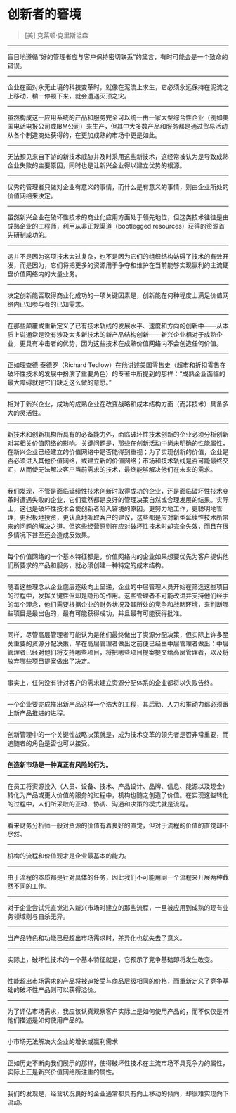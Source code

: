 # 创新者的窘境

> [美] 克莱顿·克里斯坦森

---

盲目地遵循“好的管理者应与客户保持密切联系”的箴言，有时可能会是一个致命的错误。

---

企业在面对永无止境的科技变革时，就像在泥流上求生，它必须永远保持在泥流之上移动，稍一停顿下来，就会遭遇灭顶之灾。

---

虽然构成这一应用系统的产品和服务完全可以统一由一家大型综合性企业（例如美国电话电报公司或IBM公司）来生产，但其中大多数产品和服务都是通过贸易活动从各个制造商处获得的，在更加成熟的市场中更是如此。

---

无法预见来自下游的新技术威胁并及时采用这些新技术，这经常被认为是导致成熟企业失败的主要原因，同时也是让新兴企业得以建立优势的根源。

---

优秀的管理者只做对企业有意义的事情，而什么是有意义的事情，则由企业所处的价值网络来决定。

---

虽然新兴企业在破坏性技术的商业化应用方面处于领先地位，但这类技术往往是由成熟企业的工程师，利用从非正规渠道（bootlegged resources）获得的资源首先研制成功的。

---

这并不是因为这项技术太过复杂，也不是因为它们的组织结构妨碍了技术的有效开发，而是因为，它们将把更多的资源用于争夺和维护在当前能够实现赢利的主流硬盘价值网络内的大量业务。

---

决定创新能否取得商业化成功的一项关键因素是，创新能在何种程度上满足价值网络内已知参与者的已知需求。

---

在那些颠覆或重新定义了已有技术轨线的发展水平、速度和方向的创新中——从本质上说通常是没有涉及太多新技术的新产品结构创新——新兴企业相对于成熟企业，更具有冲击者的优势，因为这些技术在成熟价值网络内不会创造任何价值。

---

正如理查德·泰德罗（Richard Tedlow）在他讲述美国零售史（超市和折扣零售在破坏性技术的发展中扮演了重要角色）的专著中所提到的那样：“成熟企业面临的最大障碍就是它们缺乏这么做的意愿。”

---

相对于新兴企业，成功的成熟企业在改变战略和成本结构方面（而非技术）具备多大的灵活性。

---

新技术和创新机构所具有的必备能力外，面临破坏性技术创新的企业必须分析创新对其相关价值网络的影响。关键问题是，那些在创新活动中尚未明确的性能属性，在新兴企业已经建立的价值网络中是否能得到重视；为了实现创新的价值，企业是否必须进入其他价值网络，或建立新的价值网络；市场和技术轨线是否可能最终交汇，从而使无法解决客户当前需求的技术，最终能够解决他们在未来的需求。

---

我们发现，不管是面临延续性技术创新时取得成功的企业，还是面临破坏性技术变革时遭遇失败的企业，它们竟然都是良好的管理决策自然或合理发展的结果。实际上，这也是破坏性技术会使创新者陷入窘境的原因。更努力地工作，更聪明地管理，更积极地投资，更认真地听取客户的建议，这些都是应对新型延续性技术所带来的问题的解决之道。但这些经营原则在应对破坏性技术时却完全失效，而且在很多情况下甚至还会造成反效果。

---

每个价值网络的一个基本特征都是，价值网络内的企业如果想要优先为客户提供他们所要求的产品和服务，就必须创建一种特定的成本结构。

---

随着这些理念从企业底层逐级向上呈递，企业的中层管理人员开始在筛选这些项目的过程中，发挥关键性但却是隐形的作用。这些管理者不可能改进并支持他们经手的每个理念，他们需要根据企业的财务状况及其所处的竞争和战略环境，来判断哪些项目是最出色的，最有可能获得成功，并且最有可能获得批准。

---

同样，尽管高层管理者可能认为是他们最终做出了资源分配决策，但实际上许多至关重要的资源分配决策，早在高层管理者做出之前便已经由中层管理者做出：中层管理者已经对他们将支持哪些项目，将把哪些项目提案提交给高层管理者，以及将放弃哪些项目提案做出了决定。

---

事实上，任何没有针对客户的需求建立资源分配体系的企业都将以失败告终。

---

一个企业要完成推出新产品这样一个浩大的工程，其后勤、人力和推动力都必须跟上新产品推进的进程。

---

创新管理中的一个关键性战略决策就是，成为技术变革的领先者是否非常重要，而追随者的角色是否也可以接受。

---

**创造新市场是一种真正有风险的行为。**

---

在员工将资源投入（人员、设备、技术、产品设计、品牌、信息、能源以及现金）转化为产品或更大价值的服务的过程中，机构也随之创造了价值。在实现这些转化的过程中，人们所采取的互动、协调、沟通和决策的模式就是流程。

---

看来财务分析师一般对资源的价值有着良好的直觉，但对于流程的价值的直觉却不尽然。

---

机构的流程和价值观才是企业最基本的能力。

---

由于流程的本质都是针对具体的任务，因此我们不可能用同一个流程来开展两种截然不同的工作。

---

对于企业尝试凭直觉进入新兴市场时建立的那些流程，一旦被应用到成熟的现有业务领域则与自杀无异。

---

当产品特色和功能已经超出市场需求时，差异化也就失去了意义。

---

实际上，破坏性技术的一个基本特征就是，它预示了竞争基础即将发生改变。

---

性能超出市场需求的产品将被迫接受与商品层级相同的价格，而重新定义了竞争基础的破坏性产品则可以获得溢价。

---

为了评估市场需求，我应该认真观察客户实际上是如何使用产品的，而不仅仅是听他们描述是如何使用产品的。

---

小市场无法解决大企业的增长或赢利需求

---

正如历史不断向我们展示的那样，使得破坏性技术在主流市场不具竞争力的属性，实际上正是新兴价值网络所注重的属性。

---

我们的发现是，经营状况良好的企业通常都具有向上移动的倾向，却很难实现向下流动。
